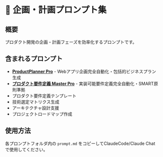 # 🎯 企画・計画プロンプト集

## 概要
プロダクト開発の企画・計画フェーズを効率化するプロンプトです。

## 含まれるプロンプト
- [**ProductPlanner Pro**](./productplanner-pro/) - Webアプリ企画完全自動化・包括的ビジネスプラン生成
- [**プロダクト要件定義 Master Pro**](./product-requirements-master-pro/) - 実装可能要件定義完全自動化・SMART原則準拠
- プロダクト要件定義テンプレート
- 技術選定マトリクス生成
- アーキテクチャ設計支援
- プロジェクトロードマップ作成

## 使用方法
各プロンプトフォルダ内の `prompt.md` をコピーしてClaudeCode/Claude Chatで使用してください。
